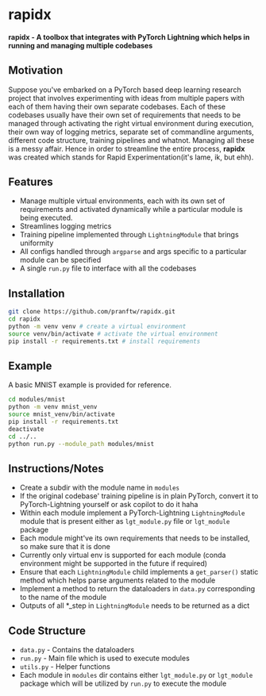 # rapidx
#### rapidx - A toolbox that integrates with PyTorch Lightning which helps in running and managing multiple codebases

## Motivation
Suppose you've embarked on a PyTorch based deep learning research project that involves experimenting with ideas from multiple papers with each of them having their own separate codebases. Each of these codebases usually have their own set of requirements that needs to be managed through activating the right virtual environment during execution, their own way of logging metrics, separate set of commandline arguments, different code structure, training pipelines and whatnot. Managing all these is a messy affair. Hence in order to streamline the entire process, **rapidx** was created which stands for Rapid Experimentation(it's lame, ik, but ehh).

## Features
  - Manage multiple virtual environments, each with its own set of requirements and activated dynamically while a particular module is being executed.
  - Streamlines logging metrics
  - Training pipeline implemented through `LightningModule` that brings uniformity
  - All configs handled through `argparse` and args specific to a particular module can be specified
  - A single `run.py` file to interface with all the codebases

## Installation
```bash
git clone https://github.com/pranftw/rapidx.git
cd rapidx
python -m venv venv # create a virtual environment
source venv/bin/activate # activate the virtual environment
pip install -r requirements.txt # install requirements
```

## Example
A basic MNIST example is provided for reference.
```bash
cd modules/mnist
python -m venv mnist_venv
source mnist_venv/bin/activate
pip install -r requirements.txt
deactivate
cd ../..
python run.py --module_path modules/mnist
```

## Instructions/Notes
  - Create a subdir with the module name in `modules`
  - If the original codebase' training pipeline is in plain PyTorch, convert it to PyTorch-Lightning yourself or ask copilot to do it haha
  - Within each module implement a PyTorch-Lightning `LightningModule` module that is present either as `lgt_module.py` file or `lgt_module` package
  - Each module might've its own requirements that needs to be installed, so make sure that it is done
  - Currently only virtual env is supported for each module (conda environment might be supported in the future if required)
  - Ensure that each `LightningModule` child implements a `get_parser()` static method which helps parse arguments related to the module
  - Implement a method to return the dataloaders in `data.py` corresponding to the name of the module
  - Outputs of all *_step in `LightningModule` needs to be returned as a dict

## Code Structure
  - `data.py` - Contains the dataloaders
  - `run.py` - Main file which is used to execute modules
  - `utils.py` - Helper functions
  - Each module in `modules` dir contains either `lgt_module.py` or `lgt_module` package which will be utilized by
  `run.py` to execute the module